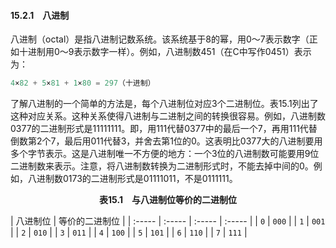 #### 15.2.1　八进制

八进制（octal）是指八进制记数系统。该系统基于8的幂，用0～7表示数字（正如十进制用0～9表示数字一样）。例如，八进制数451（在C中写作0451）表示为：

```c
4×82 + 5×81 + 1×80 = 297（十进制）

```

了解八进制的一个简单的方法是，每个八进制位对应3个二进制位。表15.1列出了这种对应关系。这种关系使得八进制与二进制之间的转换很容易。例如，八进制数0377的二进制形式是11111111。即，用111代替0377中的最后一个7，再用111代替倒数第2个7，最后用011代替3，并舍去第1位的0。这表明比0377大的八进制要用多个字节表示。这是八进制唯一不方便的地方：一个3位的八进制数可能要用9位二进制数来表示。注意，将八进制数转换为二进制形式时，不能去掉中间的0。例如，八进制数0173的二进制形式是01111011，不是0111111。

<center class="my_markdown"><b class="my_markdown">表15.1　与八进制位等价的二进制位</b></center>

| 八进制位 | 等价的二进制位 |
| :-----  | :-----  | :-----  | :-----  |
| `0` | `000` |
| `1` | `001` |
| `2` | `010` |
| `3` | `011` |
| `4` | `100` |
| `5` | `101` |
| `6` | `110` |
| `7` | `111` |

